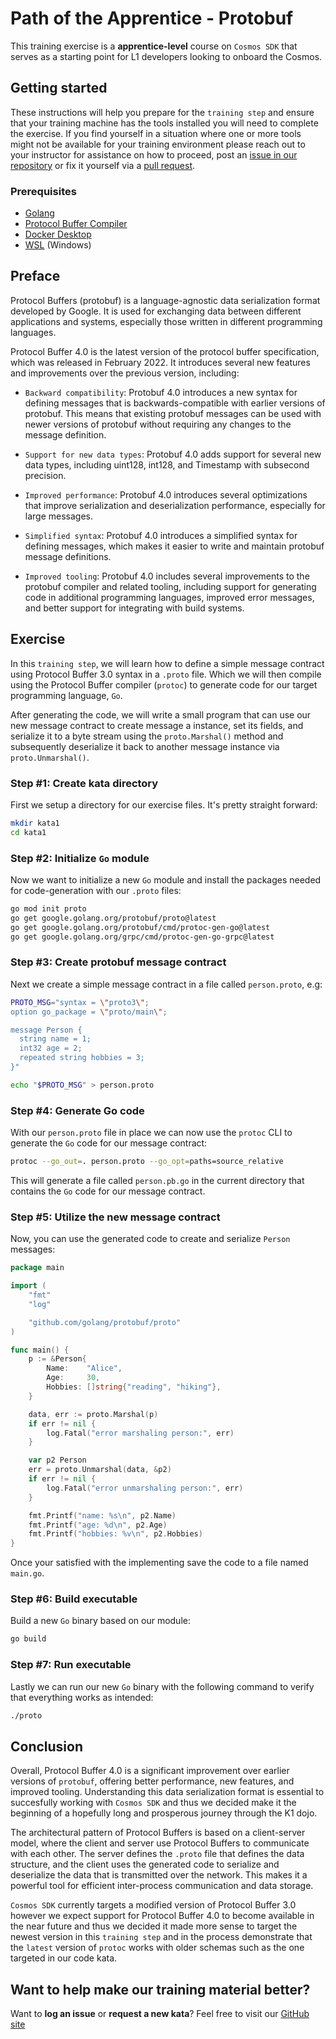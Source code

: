 # Path of the Apprentice - Protobuf

This training exercise is a **apprentice-level** course on `Cosmos SDK` that serves as a starting point for L1 developers looking to onboard the Cosmos.

## Getting started

These instructions will help you prepare for the `training step` and ensure that your training machine has the tools installed you will need to complete the exercise. If you find yourself in a situation where one or more tools might not be available for your training environment please reach out to your instructor for assistance on how to proceed, post an [issue in our repository](https://github.com/classic-terra/dojo/issues) or fix it yourself via a [pull request](https://github.com/classic-terra/dojo/pulls).

### Prerequisites

* [Golang](https://go.dev/dl/)
* [Protocol Buffer Compiler](https://grpc.io/docs/protoc-installation/)
* [Docker Desktop](https://www.docker.com/products/docker-desktop)
* [WSL](https://learn.microsoft.com/en-us/windows/wsl/install) (Windows)

## Preface

Protocol Buffers (protobuf) is a language-agnostic data serialization format developed by Google. It is used for exchanging data between different applications and systems, especially those written in different programming languages.

Protocol Buffer 4.0 is the latest version of the protocol buffer specification, which was released in February 2022. It introduces several new features and improvements over the previous version, including:

* `Backward compatibility`: Protobuf 4.0 introduces a new syntax for defining messages that is backwards-compatible with earlier versions of protobuf. This means that existing protobuf messages can be used with newer versions of protobuf without requiring any changes to the message definition.

* `Support for new data types`: Protobuf 4.0 adds support for several new data types, including uint128, int128, and Timestamp with subsecond precision.

* `Improved performance`: Protobuf 4.0 introduces several optimizations that improve serialization and deserialization performance, especially for large messages.

* `Simplified syntax`: Protobuf 4.0 introduces a simplified syntax for defining messages, which makes it easier to write and maintain protobuf message definitions.

* `Improved tooling`: Protobuf 4.0 includes several improvements to the protobuf compiler and related tooling, including support for generating code in additional programming languages, improved error messages, and better support for integrating with build systems.

## Exercise

In this `training step`, we will learn how to define a simple message contract using Protocol Buffer 3.0 syntax in a `.proto` file. Which we will then compile using the Protocol Buffer compiler (`protoc`) to generate code for our target programming language, `Go`.

After generating the code, we will write a small program that can use our new message contract to create message a instance, set its fields, and serialize it to a byte stream using the `proto.Marshal()` method and subsequently deserialize it back to another message instance via `proto.Unmarshal()`.

### Step #1: Create kata directory

First we setup a directory for our exercise files. It's pretty straight forward:

```bash
mkdir kata1
cd kata1
```

### Step #2: Initialize `Go` module

Now we want to initialize a new `Go` module and install the packages needed for code-generation with our `.proto` files:

```bash
go mod init proto
go get google.golang.org/protobuf/proto@latest
go get google.golang.org/protobuf/cmd/protoc-gen-go@latest
go get google.golang.org/grpc/cmd/protoc-gen-go-grpc@latest
```

### Step #3: Create protobuf message contract

Next we create a simple message contract in a file called `person.proto`, e.g:

```bash
PROTO_MSG="syntax = \"proto3\";
option go_package = \"proto/main\";

message Person {
  string name = 1;
  int32 age = 2;
  repeated string hobbies = 3;
}"

echo "$PROTO_MSG" > person.proto
```

### Step #4: Generate Go code

With our `person.proto` file in place we can now use the `protoc` CLI to generate the `Go` code for our message contract:

```bash
protoc --go_out=. person.proto --go_opt=paths=source_relative
```

This will generate a file called `person.pb.go` in the current directory that contains the `Go` code for our message contract.

### Step #5: Utilize the new message contract

Now, you can use the generated code to create and serialize `Person` messages:

```go
package main

import (
    "fmt"
    "log"

    "github.com/golang/protobuf/proto"
)

func main() {
    p := &Person{
        Name:    "Alice",
        Age:     30,
        Hobbies: []string{"reading", "hiking"},
    }

    data, err := proto.Marshal(p)
    if err != nil {
        log.Fatal("error marshaling person:", err)
    }

    var p2 Person
    err = proto.Unmarshal(data, &p2)
    if err != nil {
        log.Fatal("error unmarshaling person:", err)
    }

    fmt.Printf("name: %s\n", p2.Name)
    fmt.Printf("age: %d\n", p2.Age)
    fmt.Printf("hobbies: %v\n", p2.Hobbies)
}
```

Once your satisfied with the implementing save the code to a file named `main.go`.

### Step #6: Build executable

Build a new `Go` binary based on our module:

```bash
go build
```

### Step #7: Run executable

Lastly we can run our new `Go` binary with the following command to verify that everything works as intended:

```bash
./proto
```

## Conclusion

Overall, Protocol Buffer 4.0 is a significant improvement over earlier versions of `protobuf`, offering better performance, new features, and improved tooling. Understanding this data serialization format is essential to succesfully working with `Cosmos SDK` and thus we decided make it the beginning of a hopefully long and prosperous journey through the K1 dojo.

The architectural pattern of Protocol Buffers is based on a client-server model, where the client and server use Protocol Buffers to communicate with each other. The server defines the `.proto` file that defines the data structure, and the client uses the generated code to serialize and deserialize the data that is transmitted over the network. This makes it a powerful tool for efficient inter-process communication and data storage.

`Cosmos SDK` currently targets a modified version of Protocol Buffer 3.0 however we expect support for Protocol Buffer 4.0 to become available in the near future and thus we decided it made more sense to target the newest version in this `training step` and in the process demonstrate that the `latest` version of `protoc` works with older schemas such as the one targeted in our code kata.

## Want to help make our training material better?

Want to **log an issue** or **request a new kata**? Feel free to visit our [GitHub site](https://github.com/classic-terra/dojo/issues)
